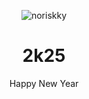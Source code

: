 <p align="center"> <img src="https://komarev.com/ghpvc/?username=noriskky&label=Profile%20views&color=blue&style=for-the-badge" alt="noriskky" /></p>
<h1 align="center">2k25</h1>
<p align="center">Happy New Year</p>
